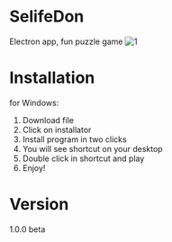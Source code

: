 
# SelifeDon
Electron app, fun puzzle game
![1](https://user-images.githubusercontent.com/51271834/58915697-3d664700-872a-11e9-8f92-a38b09105511.jpg)
# Installation
for Windows: 
1) Download file
2) Click on installator
3) Install program in two clicks
4) You will see shortcut on your desktop
5) Double click in shortcut and  play
6) Enjoy!

# Version
1.0.0  beta
